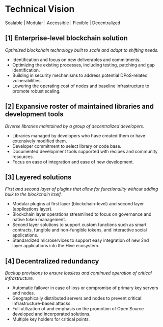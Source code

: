 # Technical Vision

Scalable | Modular | Accessible | Flexible | Decentralized

## [1] Enterprise-level blockchain solution
*Optimized blockchain technology built to scale and adapt to shifting needs.* 
- Identification and focus on new deliverables and commitments. 
- Optimizing the existing processes, including testing, patching and gap identification.
- Building in security mechanisms to address potential DPoS-related vulnerabilities. 
- Lowering the operating cost of nodes and baseline infrastructure to promote robust scaling.

## [2] Expansive roster of maintained libraries and development tools
*Diverse libraries maintained by a group of decentralized developers.*
- Libraries managed by developers who have created them or have extensively modified them.
- Developer commitment to select library or code base.
- Documented development tools supported with recipes and community resources.
- Focus on ease of integration and ease of new development.

## [3] Layered solutions
*First and second layer of plugins that allow for functionality without adding bulk to the blockchain itself.*
- Modular plugins at first layer (blockchain-level) and second layer (applications layer).
- Blockchain layer operations streamlined to focus on governance and native token management.
- Second layer solutions to support custom functions such as smart contracts, fungible and non-fungible tokens, and interactive social applications.
- Standardized microservices to support easy integration of new 2nd layer applications into the Hive ecosystem.

## [4] Decentralized redundancy
*Backup provisions to ensure lossless and continued operation of critical infrastructure.*
- Automatic failover in case of loss or compromise of primary key servers and nodes.
- Geographically distributed servers and nodes to prevent critical infrastructure-based attacks.
- Full utilization of and emphasis on the promotion of Open Source developed and incorporated solutions.
- Multiple key holders for critical points. 
